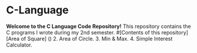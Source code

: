 # C-Language
**Welcome to the C Language Code Repository!**
This repository contains the C programs I wrote during my 2nd semester.
#[Contents of this repository]
[Area of Square]  ()
2. Area of Circle.
3. Min & Max.
4. Simple Interest Calculator.
   
 

